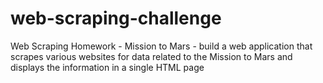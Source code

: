 # web-scraping-challenge
Web Scraping Homework - Mission to Mars - build a web application that scrapes various websites for data related to the Mission to Mars and displays the information in a single HTML page
